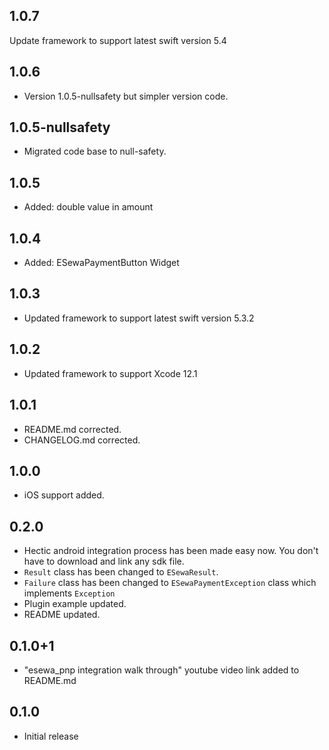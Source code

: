 ## 1.0.7

Update framework to support latest swift version 5.4

## 1.0.6

- Version 1.0.5-nullsafety but simpler version code.

## 1.0.5-nullsafety

- Migrated code base to null-safety.

## 1.0.5

- Added: double value in amount

## 1.0.4

- Added: ESewaPaymentButton Widget

## 1.0.3

- Updated framework to support latest swift version 5.3.2

## 1.0.2

- Updated framework to support Xcode 12.1

## 1.0.1

- README.md corrected.
- CHANGELOG.md corrected.

## 1.0.0

- iOS support added.

## 0.2.0

- Hectic android integration process has been made easy now. You don't have to download and link any sdk file.
- `Result` class has been changed to `ESewaResult`.
- `Failure` class has been changed to `ESewaPaymentException` class which implements `Exception`
- Plugin example updated.
- README updated.

## 0.1.0+1

- "esewa_pnp integration walk through" youtube video link added to README.md

## 0.1.0

- Initial release
